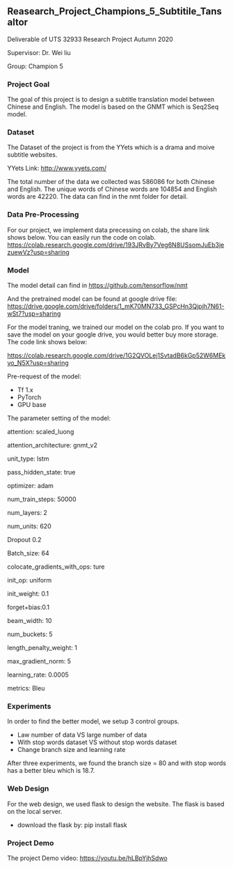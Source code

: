 ## Reasearch_Project_Champions_5_Subtitile_Tansaltor
Deliverable of UTS 32933 Research Project Autumn 2020

Supervisor: Dr. Wei liu

Group: Champion 5


### Project Goal
The goal of this project is to design a subtitle translation model between Chinese and English. The model is based on the 
GNMT which is Seq2Seq model.


### Dataset
The Dataset of the project is from the YYets which is a drama and moive subtitle websites. 

YYets Link: http://www.yyets.com/

The total number of the data we collected was 586086 for both Chinese and English. The unique words of 
Chinese words are 104854 and English words are 42220. The data can find in the nmt folder for detail.

### Data Pre-Processing
For our project, we implement data precessing on colab, the share link shows below. You can easily run the code on colab.
https://colab.research.google.com/drive/193JRvBy7Veg6N8USsomJuEb3jezuewVz?usp=sharing

### Model
The model detail can find in https://github.com/tensorflow/nmt

And the pretrained model can be found at google drive file:
https://drive.google.com/drive/folders/1_mK70MN733_GSPcHn3Qjpjh7N61-wSt7?usp=sharing

For the model traning, we trained our model on the colab pro. If you want to save the model on your google drive, you would 
better buy more storage. The code link shows below:

https://colab.research.google.com/drive/1G2QVOLej1SvtadB6kGp52W6MEkvo_N5X?usp=sharing
 
Pre-request of the model: 
* Tf 1.x
* PyTorch
* GPU base

The parameter setting of the model:

attention: scaled_luong

attention_architecture: gnmt_v2

unit_type: lstm

pass_hidden_state: true

optimizer: adam

num_train_steps: 50000

num_layers: 2

num_units: 620

Dropout	0.2

Batch_size: 64

colocate_gradients_with_ops: ture

init_op: uniform

init_weight: 0.1

forget+bias:0.1

beam_width: 10

num_buckets: 5

length_penalty_weight: 1

max_gradient_norm: 5

learning_rate: 0.0005

metrics: Bleu

### Experiments 
In order to find the better model, we setup 3 control groups.
* Law number of data VS large number of data
* With stop words dataset VS without stop words dataset
* Change branch size and learning rate 

After three experiments, we found the branch size = 80 and with stop words has a better bleu which is 18.7.

### Web Design
For the web design, we used flask to design the website. The flask is based on the local server.
* download the flask by: pip install flask

 
### Project Demo
The project Demo video:
https://youtu.be/hLBpYjhSdwo


